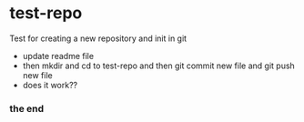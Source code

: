 # test-repo
Test for creating a new repository and init in git
* update readme file
* then mkdir and cd to test-repo and then git commit new file and git push new file
* does it work??
### the end 
